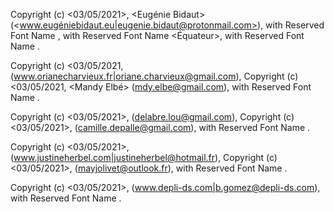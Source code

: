 Copyright (c) <03/05/2021>, <Eugénie Bidaut> (<www.eugéniebidaut.eu|eugenie.bidaut@protonmail.com>),
with Reserved Font Name <Latitude>,
with Reserved Font Name <Équateur>,
with Reserved Font Name <Abordage>.

Copyright (c) <03/05/2021, <Oriane Charvieux> (<www.orianecharvieux.fr|oriane.charvieux@gmail.com>),
Copyright (c) <03/05/2021, <Mandy Elbé> (<mdy.elbe@gmail.com>),
with Reserved Font Name <FT88>.

Copyright (c) <03/05/2021>, <Luna Delabre> (<delabre.lou@gmail.com>),
Copyright (c) <03/05/2021>, <Camille Depalle> (<camille.depalle@gmail.com>),
with Reserved Font Name <Louise>.

Copyright (c) <03/05/2021>, <Justine Herbel> (<www.justineherbel.com|justineherbel@hotmail.fr>),
Copyright (c) <03/05/2021>, <May Jolivet> (<mayjolivet@outlook.fr>),
with Reserved Font Name <Director>.

Copyright (c) <03/05/2021>, <Benjamin Gomez> (<www.depli-ds.com|b.gomez@depli-ds.com>),
with Reserved Font Name <Basalte>.
